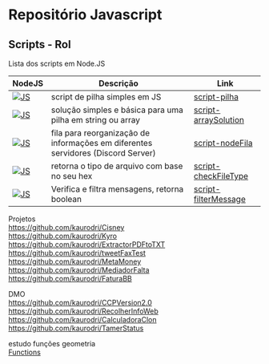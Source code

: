 # Repositório Javascript

## Scripts - Rol

Lista dos scripts em Node.JS

|NodeJS|Descrição|Link|
|-----|--------|--------|
|[![JS](https://skillicons.dev/icons?i=nodejs&theme=dark)](https://github.com/kaurodri/RepositoryJS)|script de pilha simples em JS| [script-pilha](https://github.com/kaurodri/script-pilha)
|[![JS](https://skillicons.dev/icons?i=nodejs&theme=dark)](https://github.com/kaurodri/RepositoryJS)|solução simples e básica para uma pilha em string ou array| [script-arraySolution](https://github.com/kaurodri/script-arraySolution)
|[![JS](https://skillicons.dev/icons?i=nodejs&theme=dark)](https://github.com/kaurodri/RepositoryJS)|fila para reorganização de informações em diferentes servidores (Discord Server)|[script-nodeFila](https://github.com/kaurodri/Node.JS-comando-em-fila)
|[![JS](https://skillicons.dev/icons?i=nodejs&theme=dark)](https://github.com/kaurodri/RepositoryJS)|retorna o tipo de arquivo com base no seu hex|[script-checkFileType](https://github.com/kaurodri/script-checkFileType)
|[![JS](https://skillicons.dev/icons?i=nodejs&theme=dark)](https://github.com/kaurodri/RepositoryJS)|Verifica e filtra mensagens, retorna boolean|[script-filterMessage](https://github.com/kaurodri/script-filterMessage)



Projetos
<br>https://github.com/kaurodri/Cisney
<br>https://github.com/kaurodri/Kyro
<br>https://github.com/kaurodri/ExtractorPDFtoTXT
<br>https://github.com/kaurodri/tweetFaxTest
<br>https://github.com/kaurodri/MetaMoney
<br>https://github.com/kaurodri/MediadorFalta
<br>https://github.com/kaurodri/FaturaBB

DMO
<br>https://github.com/kaurodri/CCPVersion2.0
<br>https://github.com/kaurodri/RecolherInfoWeb
<br>https://github.com/kaurodri/CalculadoraClon
<br>https://github.com/kaurodri/TamerStatus


estudo funções geometria
<br>[Functions](https://github.com/kaurodri/Functions)
